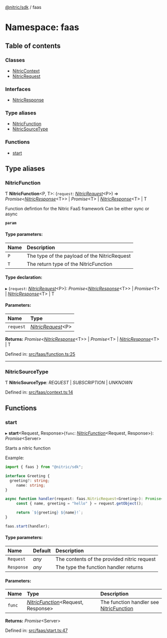 [@nitric/sdk](../README.md) / faas

# Namespace: faas

## Table of contents

### Classes

- [NitricContext](../classes/faas.nitriccontext.md)
- [NitricRequest](../classes/faas.nitricrequest.md)

### Interfaces

- [NitricResponse](../interfaces/faas.nitricresponse.md)

### Type aliases

- [NitricFunction](faas.md#nitricfunction)
- [NitricSourceType](faas.md#nitricsourcetype)

### Functions

- [start](faas.md#start)

## Type aliases

### NitricFunction

Ƭ **NitricFunction**<P, T\>: (`request`: [*NitricRequest*](../classes/faas.nitricrequest.md)<P\>) => *Promise*<[*NitricResponse*](../interfaces/faas.nitricresponse.md)<T\>\> \| *Promise*<T\> \| [*NitricResponse*](../interfaces/faas.nitricresponse.md)<T\> \| T

Function defintion for the Nitric FaaS framework
Can be either sync or async

**`param`** 

#### Type parameters:

Name | Description |
:------ | :------ |
`P` | The type of the payload of the NitricRequest   |
`T` | The return type of the NitricFunction    |

#### Type declaration:

▸ (`request`: [*NitricRequest*](../classes/faas.nitricrequest.md)<P\>): *Promise*<[*NitricResponse*](../interfaces/faas.nitricresponse.md)<T\>\> \| *Promise*<T\> \| [*NitricResponse*](../interfaces/faas.nitricresponse.md)<T\> \| T

#### Parameters:

Name | Type |
:------ | :------ |
`request` | [*NitricRequest*](../classes/faas.nitricrequest.md)<P\> |

**Returns:** *Promise*<[*NitricResponse*](../interfaces/faas.nitricresponse.md)<T\>\> \| *Promise*<T\> \| [*NitricResponse*](../interfaces/faas.nitricresponse.md)<T\> \| T

Defined in: [src/faas/function.ts:25](https://github.com/nitrictech/node-sdk/blob/7bd7506/src/faas/function.ts#L25)

___

### NitricSourceType

Ƭ **NitricSourceType**: *REQUEST* \| *SUBSCRIPTION* \| *UNKNOWN*

Defined in: [src/faas/context.ts:14](https://github.com/nitrictech/node-sdk/blob/7bd7506/src/faas/context.ts#L14)

## Functions

### start

▸ **start**<Request, Response\>(`func`: [*NitricFunction*](faas.md#nitricfunction)<Request, Response\>): *Promise*<Server\>

Starts a nitric function

Example:
```typescript
import { faas } from "@nitric/sdk";

interface Greeting {
  greeting?: string;
	 name: string;
}

async function handler(request: faas.NitricRequest<Greeting>): Promise<faas.NitricResponse<string>> {
	 const { name, greeting = "hello" } = request.getObject();

	 return `${greeting} ${name}!`;
}

faas.start(handler);
```

#### Type parameters:

Name | Default | Description |
:------ | :------ | :------ |
`Request` | *any* | The contents of the provided nitric request   |
`Response` | *any* | The type the function handler returns    |

#### Parameters:

Name | Type | Description |
:------ | :------ | :------ |
`func` | [*NitricFunction*](faas.md#nitricfunction)<Request, Response\> | The function handler see [NitricFunction](faas.md#nitricfunction)   |

**Returns:** *Promise*<Server\>

Defined in: [src/faas/start.ts:47](https://github.com/nitrictech/node-sdk/blob/7bd7506/src/faas/start.ts#L47)
